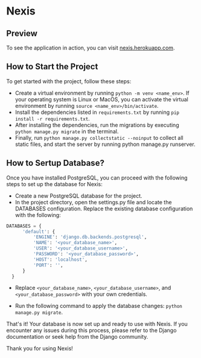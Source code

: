 # Nexis

## Preview

To see the application in action, you can visit [nexis.herokuapp.com](https://nexis.herokuapp.com).

## How to Start the Project

To get started with the project, follow these steps:

- Create a virtual environment by running `python -m venv <name_env>`. If your operating system is Linux or MacOS, you can activate the virtual environment by running `source <name_env>/bin/activate`.
- Install the dependencies listed in `requirements.txt` by running `pip install -r requirements.txt`.
- After installing the dependencies, run the migrations by executing `python manage.py migrate` in the terminal.
- Finally, run `python manage.py collectstatic --noinput` to collect all static files, and start the server by running python manage.py runserver.

## How to Sertup Database?

Once you have installed PostgreSQL, you can proceed with the following steps to set up the database for Nexis:

- Create a new PostgreSQL database for the project.
- In the project directory, open the settings.py file and locate the DATABASES configuration. Replace the existing database configuration with the following:

```python
DATABASES = {
      'default': {
          'ENGINE': 'django.db.backends.postgresql',
          'NAME': '<your_database_name>',
          'USER': '<your_database_username>',
          'PASSWORD': '<your_database_password>',
          'HOST': 'localhost',
          'PORT': '',
      }
  }
```

- Replace `<your_database_name>`, `<your_database_username>`, and `<your_database_password>` with your own credentials.

- Run the following command to apply the database changes: `python manage.py migrate`.

That's it! Your database is now set up and ready to use with Nexis. If you encounter any issues during this process, please refer to the Django documentation or seek help from the Django community.

Thank you for using Nexis!
